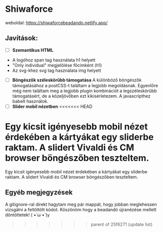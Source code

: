 # Shiwaforce
weboldal: https://shiwaforcebeadando.netlify.app/
## Javítások:
 - [ ] **Szemantikus HTML**
- A logóhoz span tag használata h1 helyett
- "Only individual" megjelölése főcímként (h1)
- Az svg-khez svg tag használata img helyett
 - [ ] **Böngészők széleskörűbb támogatása**
 A különböző böngészők támogatásához a postCSS-t találtam a legjobb megoldásnak. Egyenlőre még nem találtam meg a legjobb plugin kombinációt a legszéleskörűbb támogatásért, de a közeljövőben ezt kikísérletezem. A javascripthez babelt használok.
 - [ ] **Slider mobil nézetben**
<<<<<<< HEAD

Egy kicsit igényesebb mobil nézet érdekében a kártyákat egy sliderbe raktam. A slidert Vivaldi és CM browser böngészőben teszteltem.
=======
Egy kicsit igényesebb mobil nézet érdekében a kártyákat egy sliderbe raktam. A slidert Vivaldi és CM browser böngészőben teszteltem.
## Egyéb megjegyzések
A gitignore-ral direkt hagytam meg pár mappát, hogy jobban meglehessen vizsgálni a feltöltött kódot. Köszönöm hogy a beadandó újranézése mellett döntöttetek! ( •̀ ω •́ )y
>>>>>>> parent of 25f6271 (update list)
